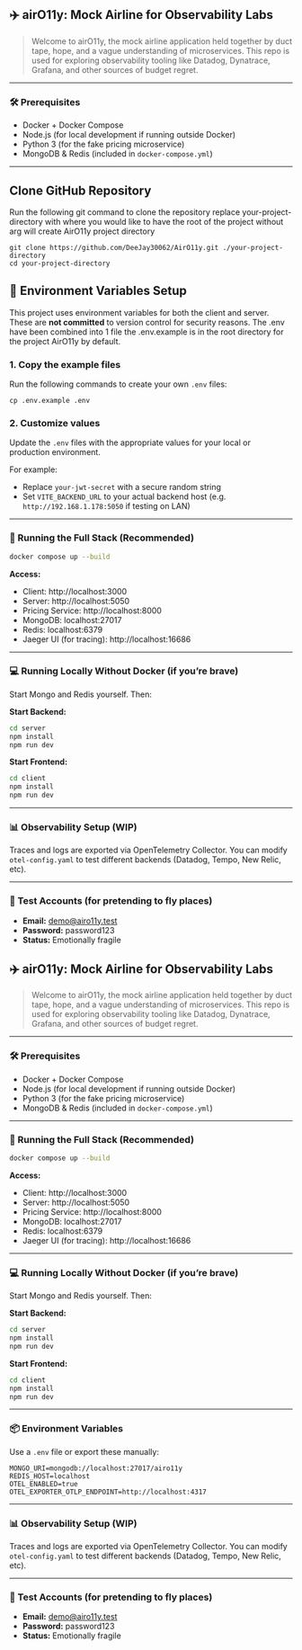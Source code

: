 ## ✈️ airO11y: Mock Airline for Observability Labs

> Welcome to airO11y, the mock airline application held together by duct tape, hope, and a vague understanding of microservices. This repo is used for exploring observability tooling like Datadog, Dynatrace, Grafana, and other sources of budget regret.

---

### 🛠️ Prerequisites

- Docker + Docker Compose 
- Node.js (for local development if running outside Docker)
- Python 3 (for the fake pricing microservice)
- MongoDB & Redis (included in `docker-compose.yml`)

---
## Clone GitHub Repository
Run the following git command to clone the repository
replace your-project-directory with where you would like to have the root of the project
without arg will create AirO11y project directory

```
git clone https://github.com/DeeJay30062/AirO11y.git ./your-project-directory
cd your-project-directory
```

## 🔧 Environment Variables Setup

This project uses environment variables for both the client and server. These are **not committed** to version control for security reasons.
The .env have been combined into 1 file the .env.example is in the root directory for the project AirO11y by default.

### 1. Copy the example files
Run the following commands to create your own `.env` files:

```
cp .env.example .env
```

### 2. Customize values
Update the `.env` files with the appropriate values for your local or production environment.

For example:
- Replace `your-jwt-secret` with a secure random string
- Set `VITE_BACKEND_URL` to your actual backend host (e.g. `http://192.168.1.178:5050` if testing on LAN)

---

### 🚀 Running the Full Stack (Recommended)

```bash
docker compose up --build
```

**Access:**

- Client: http://localhost:3000  
- Server: http://localhost:5050  
- Pricing Service: http://localhost:8000  
- MongoDB: localhost:27017  
- Redis: localhost:6379  
- Jaeger UI (for tracing): http://localhost:16686  

---

### 💻 Running Locally Without Docker (if you’re brave)

Start Mongo and Redis yourself. Then:

**Start Backend:**
```bash
cd server
npm install
npm run dev
```

**Start Frontend:**
```bash
cd client
npm install
npm run dev
```

---


### 📊 Observability Setup (WIP)

Traces and logs are exported via OpenTelemetry Collector. You can modify `otel-config.yaml` to test different backends (Datadog, Tempo, New Relic, etc).

---

### 🤖 Test Accounts (for pretending to fly places)

- **Email:** demo@airo11y.test  
- **Password:** password123  
- **Status:** Emotionally fragile  
## ✈️ airO11y: Mock Airline for Observability Labs

> Welcome to airO11y, the mock airline application held together by duct tape, hope, and a vague understanding of microservices. This repo is used for exploring observability tooling like Datadog, Dynatrace, Grafana, and other sources of budget regret.

---

### 🛠️ Prerequisites

- Docker + Docker Compose
- Node.js (for local development if running outside Docker)
- Python 3 (for the fake pricing microservice)
- MongoDB & Redis (included in `docker-compose.yml`)

---

### 🚀 Running the Full Stack (Recommended)

```bash
docker compose up --build
```

**Access:**

- Client: http://localhost:3000  
- Server: http://localhost:5050  
- Pricing Service: http://localhost:8000  
- MongoDB: localhost:27017  
- Redis: localhost:6379  
- Jaeger UI (for tracing): http://localhost:16686  

---

### 💻 Running Locally Without Docker (if you’re brave)

Start Mongo and Redis yourself. Then:

**Start Backend:**
```bash
cd server
npm install
npm run dev
```

**Start Frontend:**
```bash
cd client
npm install
npm run dev
```

---

### 📦 Environment Variables

Use a `.env` file or export these manually:

```env
MONGO_URI=mongodb://localhost:27017/airo11y
REDIS_HOST=localhost
OTEL_ENABLED=true
OTEL_EXPORTER_OTLP_ENDPOINT=http://localhost:4317
```

---

### 📊 Observability Setup (WIP)

Traces and logs are exported via OpenTelemetry Collector. You can modify `otel-config.yaml` to test different backends (Datadog, Tempo, New Relic, etc).

---

### 🤖 Test Accounts (for pretending to fly places)

- **Email:** demo@airo11y.test  
- **Password:** password123  
- **Status:** Emotionally fragile  
